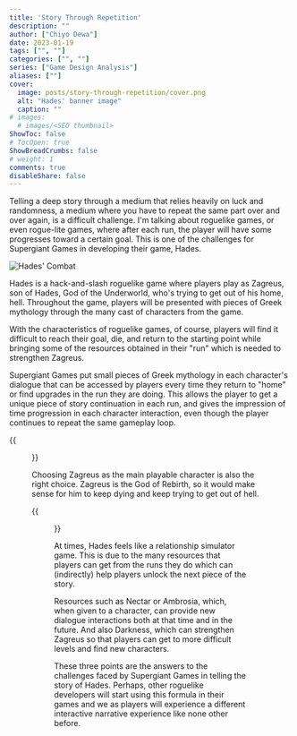 ```yaml
---
title: 'Story Through Repetition'
description: ""
author: ["Chiyo Dewa"]
date: 2023-01-19
tags: ["", ""]
categories: ["", ""]
series: ["Game Design Analysis"]
aliases: [""]
cover:
  image: posts/story-through-repetition/cover.png
  alt: "Hades' banner image"
  caption: ""
# images:
  # images/<SEO thumbnail>
ShowToc: false
# TocOpen: true
ShowBreadCrumbs: false
# weight: 1
comments: true
disableShare: false
---
```

Telling a deep story through a medium that relies heavily on luck and randomness, a medium where you have to repeat the same part over and over again, is a difficult challenge. I'm talking about roguelike games, or even rogue-lite games, where after each run, the player will have some progresses toward a certain goal. This is one of the challenges for Supergiant Games in developing their game, Hades.

![Hades' Combat](/posts/story-through-repetition/hades-combat.jpg)

Hades is a hack-and-slash roguelike game where players play as Zagreus, son of Hades, God of the Underworld, who's trying to get out of his home, hell. Throughout the game, players will be presented with pieces of Greek mythology through the many cast of characters from the game.

With the characteristics of roguelike games, of course, players will find it difficult to reach their goal, die, and return to the starting point while bringing some of the resources obtained in their "run" which is needed to strengthen Zagreus.

Supergiant Games put small pieces of Greek mythology in each character's dialogue that can be accessed by players every time they return to "home" or find upgrades in the run they are doing. This allows the player to get a unique piece of story continuation in each run, and gives the impression of time progression in each character interaction, even though the player continues to repeat the same gameplay loop.

{{<figure src="/posts/story-through-repetition/dialog.jpg">}}

Choosing Zagreus as the main playable character is also the right choice. Zagreus is the God of Rebirth, so it would make sense for him to keep dying and keep trying to get out of hell.

{{<figure src="/posts/story-through-repetition/resources.png#floatleft">}}

At times, Hades feels like a relationship simulator game. This is due to the many resources that players can get from the runs they do which can (indirectly) help players unlock the next piece of the story.

Resources such as Nectar or Ambrosia, which, when given to a character, can provide new dialogue interactions both at that time and in the future. And also Darkness, which can strengthen Zagreus so that players can get to more difficult levels and find new characters.

These three points are the answers to the challenges faced by Supergiant Games in telling the story of Hades. Perhaps, other roguelike developers will start using this formula in their games and we as players will experience a different interactive narrative experience like none other before.